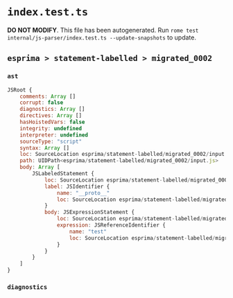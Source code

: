 # `index.test.ts`

**DO NOT MODIFY**. This file has been autogenerated. Run `rome test internal/js-parser/index.test.ts --update-snapshots` to update.

## `esprima > statement-labelled > migrated_0002`

### `ast`

```javascript
JSRoot {
	comments: Array []
	corrupt: false
	diagnostics: Array []
	directives: Array []
	hasHoistedVars: false
	integrity: undefined
	interpreter: undefined
	sourceType: "script"
	syntax: Array []
	loc: SourceLocation esprima/statement-labelled/migrated_0002/input.js 1:0-2:0
	path: UIDPath<esprima/statement-labelled/migrated_0002/input.js>
	body: Array [
		JSLabeledStatement {
			loc: SourceLocation esprima/statement-labelled/migrated_0002/input.js 1:0-1:15
			label: JSIdentifier {
				name: "__proto__"
				loc: SourceLocation esprima/statement-labelled/migrated_0002/input.js 1:0-1:9 (__proto__)
			}
			body: JSExpressionStatement {
				loc: SourceLocation esprima/statement-labelled/migrated_0002/input.js 1:11-1:15
				expression: JSReferenceIdentifier {
					name: "test"
					loc: SourceLocation esprima/statement-labelled/migrated_0002/input.js 1:11-1:15 (test)
				}
			}
		}
	]
}
```

### `diagnostics`

```

```
